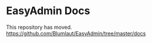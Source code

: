# EasyAdmin Docs 
This repository has moved. 
https://github.com/Blumlaut/EasyAdmin/tree/master/docs